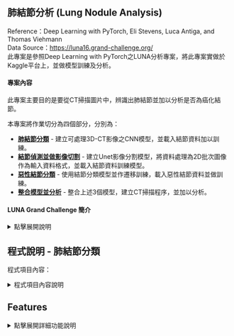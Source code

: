 ## 肺結節分析 (Lung Nodule Analysis)  
Reference：Deep Learning with PyTorch, Eli Stevens, Luca Antiga, and Thomas Viehmann  
Data Source：https://luna16.grand-challenge.org/  
此專案是參照Deep Learning with PyTorch之LUNA分析專案，將此專案實做於Kaggle平台上，並做模型訓練及分析。

#### 專案內容
此專案主要目的是要從CT掃描圖片中，辨識出肺結節並加以分析是否為癌化結節。  

本專案將作業切分為四個部分，分別為：  
- **[肺結節分類](./README.md)**	-         建立可處理3D-CT影像之CNN模型，並載入結節資料加以訓練。  
- **[結節偵測並做影像切割](./README.md)** -  建立Unet影像分割模型，將資料處理為2D批次圖像作為輸入資料格式，並載入結節資料訓練模型。  
- **[惡性結節分類](./README.md)** -       使用結節分類模型並作遷移訓練，載入惡性結節資料並做訓練。  
- **[整合模型並分析](./README.md)** -       整合上述3個模型，建立CT掃描程序，並加以分析。  

#### LUNA Grand Challenge 簡介

<details>
<summary>點擊展開說明</summary>
  
肺癌是全球癌症相關死亡的主要原因。美國的國家肺癌篩查試驗（NLST）顯示，對於高風險人群，使用年度低劑量電腦斷層掃描（CT）進行肺癌篩查比使用年度胸部X光篩查能降低20%的肺癌死亡率。2013年，美國預防服務工作組（USPSTF）對高風險人群的低劑量CT篩查給予B級推薦，2015年初，美國醫療保險和醫療補助服務中心（CMS）批准了對醫療保險受益者的CT肺癌篩查。隨著這些發展，使用低劑量CT的肺癌篩查計劃正在美國和其他國家實施。當篩查大規模實施時，計算機輔助檢測（CAD）對肺結節的檢測可能發揮重要作用。  
  
大型評估研究對不同先進CAD(Computer-aided detection)系統的性能進行調查較少。因此，我們使用大型公開的LIDC-IDRI數據集組織了一個新穎的CAD檢測挑戰。挑戰的詳細描述現在已在本文中提供。我們認為這個挑戰對於可靠地比較CAD算法以及鼓勵使用先進計算機視覺技術開發新算法具有重要意義。  

</details>

## 程式說明 - 肺結節分類

程式項目內容：
<details>
<summary>程式項目內容說明</summary>

- **公用程式**
  - Install Libraries - 安裝必要套件
  - Utils - 格式轉換、Log、訓練輔助程式
  - Disk - 快取存取程式
  - Visialize - 圖片顯示程式

- **資料集**
  - Datasets - 建立資料集程式
  - Nodule Sample - 範例顯示

- **模型**
  - Model - 建立模型程式

- **訓練程式**
  - Training - 建立訓練程式
  - Prepare Catch - 資料載入快取程式

- **訓練結果**
  - Start Training - 開始訓練及訓練結果

</details>

  










<!--
隱藏的文字：以下是各個功能模塊的詳細信息。
-->

## Features

<details>
  <summary>點擊展開詳細功能說明</summary>


| 公用程式 | 資料集 | 模型 | 訓練程式 | 訓練結果 |
|----------|--------|------|----------|----------|
| Install Libraries | Datasets | Model | Training | Start Training |
| Utils | Nodule Sample | | Prepare Catch | |
| Disk | | | | |
| Visualize | | | | |

